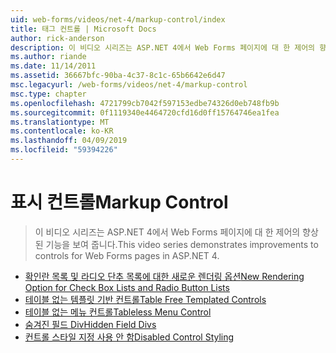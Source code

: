 ```yaml
---
uid: web-forms/videos/net-4/markup-control/index
title: 태그 컨트롤 | Microsoft Docs
author: rick-anderson
description: 이 비디오 시리즈는 ASP.NET 4에서 Web Forms 페이지에 대 한 제어의 향상 된 기능을 보여 줍니다.
ms.author: riande
ms.date: 11/14/2011
ms.assetid: 36667bfc-90ba-4c37-8c1c-65b6642e6d47
msc.legacyurl: /web-forms/videos/net-4/markup-control
msc.type: chapter
ms.openlocfilehash: 4721799cb7042f597153edbe74326d0eb748fb9b
ms.sourcegitcommit: 0f1119340e4464720cfd16d0ff15764746ea1fea
ms.translationtype: MT
ms.contentlocale: ko-KR
ms.lasthandoff: 04/09/2019
ms.locfileid: "59394226"
---
```

# <a name="markup-control"></a><span data-ttu-id="6a013-103">표시 컨트롤</span><span class="sxs-lookup"><span data-stu-id="6a013-103">Markup Control</span></span>

> <span data-ttu-id="6a013-104">이 비디오 시리즈는 ASP.NET 4에서 Web Forms 페이지에 대 한 제어의 향상 된 기능을 보여 줍니다.</span><span class="sxs-lookup"><span data-stu-id="6a013-104">This video series demonstrates improvements to controls for Web Forms pages in ASP.NET 4.</span></span>


- [<span data-ttu-id="6a013-105">확인란 목록 및 라디오 단추 목록에 대한 새로운 렌더링 옵션</span><span class="sxs-lookup"><span data-stu-id="6a013-105">New Rendering Option for Check Box Lists and Radio Button Lists</span></span>](aspnet-4-quick-hit-new-rendering-option-for-check-box-lists-and-radio-button-lists.md)
- [<span data-ttu-id="6a013-106">테이블 없는 템플릿 기반 컨트롤</span><span class="sxs-lookup"><span data-stu-id="6a013-106">Table Free Templated Controls</span></span>](aspnet-4-quick-hit-table-free-templated-controls.md)
- [<span data-ttu-id="6a013-107">테이블 없는 메뉴 컨트롤</span><span class="sxs-lookup"><span data-stu-id="6a013-107">Tableless Menu Control</span></span>](aspnet-4-quick-hit-tableless-menu-control.md)
- [<span data-ttu-id="6a013-108">숨겨진 필드 Div</span><span class="sxs-lookup"><span data-stu-id="6a013-108">Hidden Field Divs</span></span>](aspnet-4-quick-hit-hidden-field-divs.md)
- [<span data-ttu-id="6a013-109">컨트롤 스타일 지정 사용 안 함</span><span class="sxs-lookup"><span data-stu-id="6a013-109">Disabled Control Styling</span></span>](aspnet-4-quick-hit-disabled-control-styling.md)
